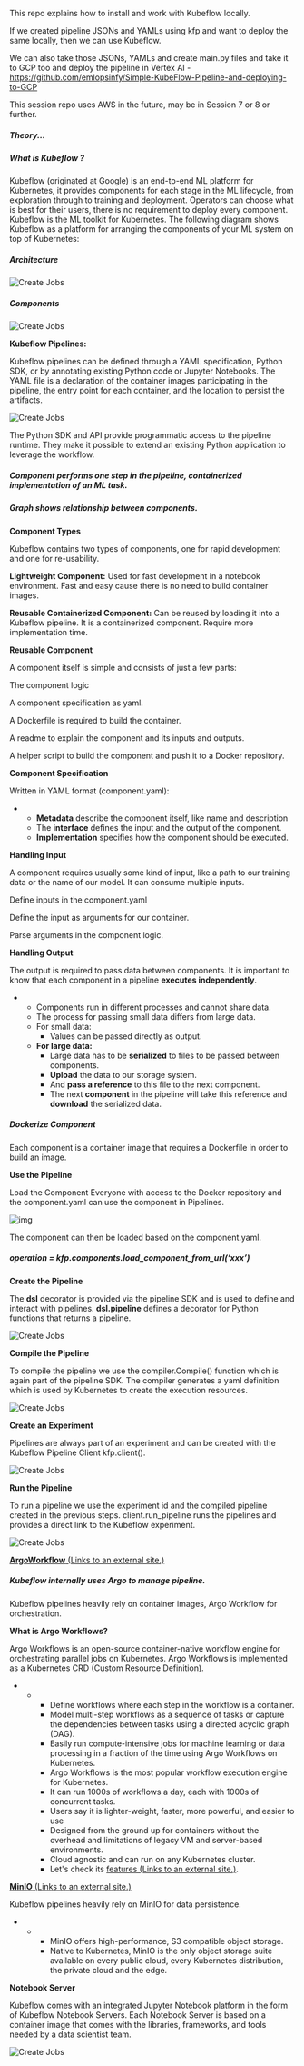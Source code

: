 This repo explains how to install and work with Kubeflow locally.

If we created pipeline JSONs and YAMLs using kfp and want to deploy the same locally, then we can use Kubeflow.

We can also take those JSONs, YAMLs and create main.py files and take it to GCP too and deploy the pipeline in Vertex AI - https://github.com/emlopsinfy/Simple-KubeFlow-Pipeline-and-deploying-to-GCP

This session repo uses AWS in the future, may be in Session 7 or 8 or further.

##### Theory...

##### What is Kubeflow ?

Kubeflow (originated at Google) is an end-to-end ML platform for Kubernetes, it provides components for each stage in the ML lifecycle, from exploration through to training and deployment. Operators can choose what is best for their users, there is no requirement to deploy every component.  Kubeflow is the ML toolkit for Kubernetes. The following diagram shows Kubeflow as a platform for arranging the components of your ML system on top of Kubernetes:

##### Architecture

![Create Jobs](https://github.com/emlopsinfy/Session6K8sPyTorchKubeFlowHandsOn/blob/2328ee0b52b867860405e63ae02e36804aa6dbf2/Images/Kubeflow%20architecture.PNG)

##### Components

![Create Jobs](https://github.com/emlopsinfy/Session6K8sPyTorchKubeFlowHandsOn/blob/2328ee0b52b867860405e63ae02e36804aa6dbf2/Images/Kubeflow%20components.PNG)

**Kubeflow Pipelines:**

Kubeflow pipelines can be defined through a YAML specification, Python SDK, or by annotating existing Python code or Jupyter Notebooks. The YAML file is a declaration of the container images participating in the pipeline, the entry point for each container, and the location to persist the artifacts.

![Create Jobs](https://github.com/emlopsinfy/Session6K8sPyTorchKubeFlowHandsOn/blob/fe78e260b43d1709611cc9e3d2ea77d562a63b9f/Images/Component%20example.PNG)

The Python SDK and API provide programmatic access to the pipeline runtime. They make it possible to extend an existing Python application to leverage the workflow.

##### Component performs one step in the pipeline, containerized implementation of an ML task.

##### Graph shows relationship between components.

**Component Types**


Kubeflow contains two types of components, one for rapid development and one for re-usability.

**Lightweight Component:** Used for fast development in a notebook environment. Fast and easy cause there is no need to build container images.

**Reusable Containerized Component:** Can be reused by loading it into a Kubeflow pipeline. It is a containerized component.
Require more implementation time.

**Reusable Component**

A component itself is simple and consists of just a few parts:

The component logic

A component specification as yaml.

A Dockerfile is required to build the container.

A readme to explain the component and its inputs and outputs.

A helper script to build the component and push it to a Docker repository.

**Component Specification**

Written in YAML format (component.yaml):

- - **Metadata** describe the component itself, like name and description
  - The **interface** defines the input and the output of the component.
  - **Implementation** specifies how the component should be executed.


**Handling Input**

A component requires usually some kind of input, like a path to our training data or the name of our model. It can consume multiple inputs.

Define inputs in the component.yaml

Define the input as arguments for our container.

Parse arguments in the component logic.

**Handling Output**

The output is required to pass data between components. It is important to know that each component in a pipeline **executes independently**.

- - Components run in different processes and cannot share data.
  - The process for passing small data differs from large data.
  - For small data:
    - Values can be passed directly as output.
  - **For large data:** 
    - Large data has to be **serialized** to files to be passed between components.
    - **Upload** the data to our storage system.
    - And **pass a reference** to this file to the next component.
    - The next **component** in the pipeline will take this reference and **download** the serialized data.

##### Dockerize Component
Each component is a container image that requires a Dockerfile in order to build an image.

**Use the Pipeline**

Load the Component
Everyone with access to the Docker repository and the component.yaml can use the component in Pipelines.

![img](https://miro.medium.com/max/700/1*YN1P-2pkbka1mOWILWCSGA.png)

The component can then be loaded based on the component.yaml.

##### operation = kfp.components.load_component_from_url(‘xxx’)

**Create the Pipeline**

The **dsl** decorator is provided via the pipeline SDK and is used to define and interact with pipelines. **dsl.pipeline** defines a decorator for Python functions that returns a pipeline. 

![Create Jobs](https://github.com/emlopsinfy/Session6K8sPyTorchKubeFlowHandsOn/blob/91c95fc18119cacbfb3a4b9df280347210ee3ac5/Images/create%20pipeling.PNG)



**Compile the Pipeline**

To compile the pipeline we use the compiler.Compile() function which is again part of the pipeline SDK. The compiler generates a yaml definition which is used by Kubernetes to create the execution resources.

![Create Jobs](https://github.com/emlopsinfy/Session6K8sPyTorchKubeFlowHandsOn/blob/cb36d569dfef70d0d8414c3bd74b31035b03f7f5/Images/pipeline%20compiler.PNG)

**Create an Experiment**

Pipelines are always part of an experiment and can be created with the Kubeflow Pipeline Client kfp.client().

![Create Jobs](https://github.com/emlopsinfy/Session6K8sPyTorchKubeFlowHandsOn/blob/d763ed1d4b738b04685c37433756b6959b117c23/Images/create%20experiment.PNG)

**Run the Pipeline**

To run a pipeline we use the experiment id and the compiled pipeline created in the previous steps. client.run_pipeline runs the pipelines and provides a direct link to the Kubeflow experiment.

![Create Jobs](https://github.com/emlopsinfy/Session6K8sPyTorchKubeFlowHandsOn/blob/d763ed1d4b738b04685c37433756b6959b117c23/Images/run%20pipeline.PNG)

[**ArgoWorkflow** (Links to an external site.)](https://github.com/argoproj/argo-workflows)

##### Kubeflow internally uses Argo to manage pipeline.

Kubeflow pipelines heavily rely on container images, Argo Workflow for orchestration.

**What is Argo Workflows?**

Argo Workflows is an open-source container-native workflow engine for orchestrating parallel jobs on Kubernetes. Argo Workflows is implemented as a Kubernetes CRD (Custom Resource Definition).

- - - Define workflows where each step in the workflow is a container.
    - Model multi-step workflows as a sequence of tasks or capture the dependencies between tasks using a directed acyclic graph (DAG).
    - Easily run compute-intensive jobs for machine learning or data processing in a fraction of the time using Argo Workflows on Kubernetes.
    - Argo Workflows is the most popular workflow execution engine for Kubernetes.
    - It can run 1000s of workflows a day, each with 1000s of concurrent tasks.
    - Users say it is lighter-weight, faster, more powerful, and easier to use
    - Designed from the ground up for containers without the overhead and limitations of legacy VM and server-based environments.
    - Cloud agnostic and can run on any Kubernetes cluster.
    - Let's check its [features (Links to an external site.)](https://github.com/argoproj/argo-workflows).

[**MinIO** (Links to an external site.)](https://min.io/?utm_content=inline-mention)

Kubeflow pipelines heavily rely on MinIO for data persistence.

- - - MinIO offers high-performance, S3 compatible object storage.
    - Native to Kubernetes, MinIO is the only object storage suite available on every public cloud, every Kubernetes distribution, the private cloud and the edge.

**Notebook Server**

Kubeflow comes with an integrated Jupyter Notebook platform in the form of Kubeflow Notebook Servers. Each Notebook Server is based on a container image that comes with the libraries, frameworks, and tools needed by a data scientist team. 

![Create Jobs](https://github.com/emlopsinfy/Session6K8sPyTorchKubeFlowHandsOn/blob/1a3aae4c9d6fae9b2b5fa0c4d3a7564540240bfd/Images/notebook%20server.PNG)

